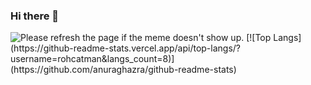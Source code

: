 ### Hi there 👋

<img src='https://random-memer.herokuapp.com/' title="Meme" alt="Please refresh the page if the meme doesn't show up.">
<!-- Markdown -->
[![Top Langs](https://github-readme-stats.vercel.app/api/top-langs/?username=rohcatman&langs_count=8)](https://github.com/anuraghazra/github-readme-stats)
